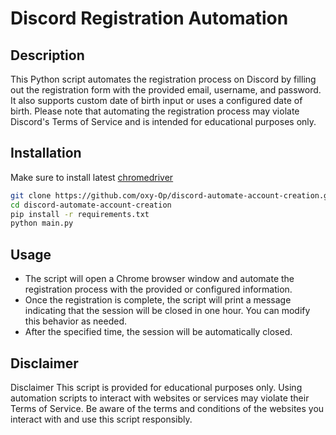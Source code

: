 # Discord Registration Automation

## Description

This Python script automates the registration process on Discord by filling out the registration form with the provided email, username, and password. It also supports custom date of birth input or uses a configured date of birth. Please note that automating the registration process may violate Discord's Terms of Service and is intended for educational purposes only.

## Installation

  Make sure to install latest [chromedriver](https://chromedriver.chromium.org/downloads)

   ```bash
   git clone https://github.com/oxy-Op/discord-automate-account-creation.git
   cd discord-automate-account-creation
   pip install -r requirements.txt
   python main.py
```

## Usage

- The script will open a Chrome browser window and automate the registration process with the provided or configured information.
- Once the registration is complete, the script will print a message indicating that the session will be closed in one hour. You can modify this behavior as needed.
- After the specified time, the session will be automatically closed.

## Disclaimer

Disclaimer
This script is provided for educational purposes only. Using automation scripts to interact with websites or services may violate their Terms of Service. Be aware of the terms and conditions of the websites you interact with and use this script responsibly.
